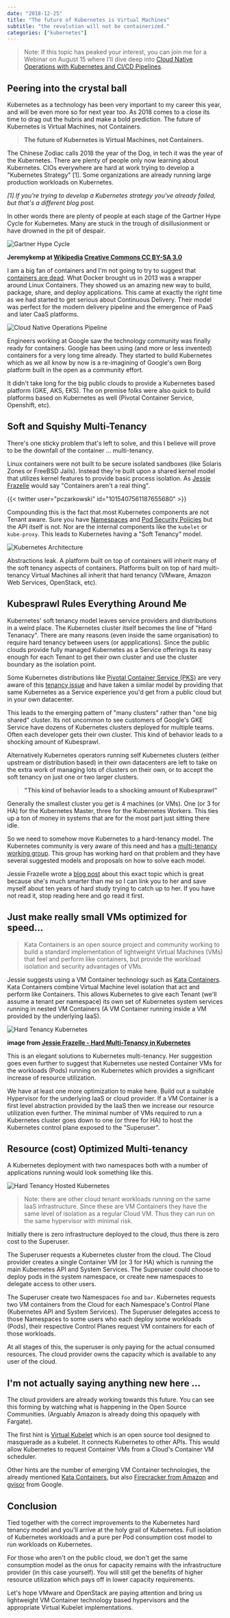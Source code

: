 ```yaml
---
date: "2018-12-25"
title: "The future of Kubernetes is Virtual Machines"
subtitle: "the revolution will not be containerized."
categories: ["kubernetes"]
---
```


> Note: If this topic has peaked your interest, you can join me for a Webinar on August 15 where I'll dive deep into [Cloud Native Operations with Kubernetes and CI/CD Pipelines](https://content.pivotal.io/webinars/aug-15-cloud-native-operations-with-kubernetes-and-ci-cd-webinar?utm_campaign=cno-k8s-ci-cd-q319&utm_source=blog&utm_medium=website).

## Peering into the crystal ball

Kubernetes as a technology has been very important to my career this year, and will be even more so for next year too. As 2018 comes to a close its time to drag out the hubris and make a bold prediction. The future of Kubernetes is Virtual Machines, not Containers.

> __The future of Kubernetes is Virtual Machines, not Containers.__

The Chinese Zodiac calls 2018 the year of the Dog, in tech it was the year of the Kubernetes. There are plenty of people only now learning about Kubernetes. CIOs everywhere are hard at work trying to develop a "Kubernetes Strategy" [1]. Some organizations are already running large production workloads on Kubernetes.

_[1] If you're trying to develop a Kubernetes strategy you've already failed, but that's a different blog post._

In other words there are plenty of people at each stage of the Gartner Hype Cycle for Kubernetes. Many are stuck in the trough of disillusionment or have drowned in the pit of despair.

![Gartner Hype Cycle](./hype-cycle.png)

__Jeremykemp at [Wikipedia](https://commons.wikimedia.org/wiki/File:Gartner_Hype_Cycle.svg) [Creative Commons CC BY-SA 3.0](https://creativecommons.org/licenses/by-sa/3.0)__

I am a big fan of containers and I'm not going to try to suggest that [containers are dead](https://chrisshort.net/docker-inc-is-dead/). What Docker brought us in 2013 was a wrapper around Linux Containers. They showed us an amazing new way to build, package, share, and deploy applications.  This came at exactly the right time as we had started to get serious about Continuous Delivery.  Their model was perfect for the modern delivery pipeline and the emergence of PaaS and later CaaS platforms.

![Cloud Native Operations Pipeline](cloud-native-ops-pipeline.png)

Engineers working at Google saw the technology community was finally ready for containers. Google has been using (and more or less invented) containers for a very long time already. They started to build Kubernetes which as we all know by now is a re-imagining of Google's own Borg platform built in the open as a community effort.

It didn't take long for the big public clouds to provide a Kubernetes based platform (GKE, AKS, EKS).  The on premise folks were also quick to build platforms based on Kubernetes as well (Pivotal Container Service, Openshift, etc).

## Soft and Squishy Multi-Tenancy

There's one sticky problem that's left to solve, and this I believe will prove to be the downfall of the container ...  multi-tenancy.

Linux containers were not built to be secure isolated sandboxes (like Solaris Zones or FreeBSD Jails). Instead they're built upon a shared kernel model that utilizes kernel features to provide basic process isolation. As [Jessie Frazelle](https://blog.jessfraz.com/post/containers-zones-jails-vms/) would say "Containers aren't a real thing".

{{< twitter user="pczarkowski" id="1015407561187655680" >}}

Compounding this is the fact that most Kubernetes components are not Tenant aware. Sure you have [Namespaces](https://kubernetes.io/docs/concepts/overview/working-with-objects/namespaces/) and [Pod Security Policies](https://kubernetes.io/docs/concepts/policy/pod-security-policy/) but the API itself is not. Nor are the internal components like the `kubelet` or `kube-proxy`. This leads to Kubernetes having a "Soft Tenancy" model.

![Kubernetes Architecture](./k8s-arch.png)

Abstractions leak. A platform built on top of containers will inherit many of the soft tenancy aspects of containers. Platforms built on top of hard multi-tenancy Virtual Machines all inherit that hard tenancy (VMware, Amazon Web Services, OpenStack, etc).

## Kubesprawl Rules Everything Around Me

Kubernetes' soft tenancy model leaves service providers and distributions in a weird place. The Kubernetes cluster itself becomes the line of "Hard Tenanacy". There are many reasons (even inside the same organisation) to require hard tenancy between users (or appplications). Since the public clouds provide fully managed Kubernetes as a Service offerings its easy enough for each Tenant to get their own cluster and use the cluster boundary as the isolation point.

Some Kubernetes distributions like [Pivotal Container Service (PKS)](https://pivotal.io/platform/pivotal-container-service) are very aware of this [tenancy issue](https://content.pivotal.io/youtube-uberflip/kubernetes-one-cluster-or-many-3) and have taken a similar model by providing that same Kubernetes as a Service experience you'd get from a public cloud but in your own datacenter.

This leads to the emerging pattern of "many clusters" rather than "one big shared" cluster. Its not uncommon to see customers of Google's GKE Service have dozens of Kubernetes clusters deployed for multiple teams. Often each developer gets their own cluster. This kind of behavior leads to a shocking amount of Kubesprawl.

Alternatively Kubernetes operators running self Kubernetes clusters (either upstream or distribution based) in their own datacenters are left to take on the extra work of managing lots of clusters on their own, or to accept the soft tenancy on just one or two larger clusters.

> __"This kind of behavior leads to a shocking amount of Kubesprawl"__

Generally the smallest cluster you get is 4 machines (or VMs). One (or 3 for HA) for the Kubernetes Master, three for the Kubernetes Workers. This ties up a ton of money in systems that are for the most part just sitting there idle.

So we need to somehow move Kubernetes to a hard-tenancy model. The Kubernetes community is very aware of this need and has a [multi-tenancy working group](https://groups.google.com/forum/#!forum/kubernetes-wg-multitenancy). This group has working hard on that problem and they have several suggested models and proposals on how to solve each model.

Jessie Frazelle wrote a [blog post](https://blog.jessfraz.com/post/hard-multi-tenancy-in-kubernetes/)  about this exact topic which is great because she's much smarter than me so I can link you to her and save myself about ten years of hard study trying to catch up to her. If you have not read it, stop reading here and go read it first.

## Just make really small VMs optimized for speed...

> Kata Containers is an open source project and community working to build a standard implementation of lightweight Virtual Machines (VMs) that feel and perform like containers, but provide the workload isolation and security advantages of VMs.

Jessie suggests using a VM Container technology such as [Kata Containers](https://katacontainers.io/). Kata Containers combine Virtual Machine level isolation that act and perform like Containers. This allows Kubernetes to give each Tenant (we'll assume a tenant per namespace) its own set of Kubernetes system services running in nested VM Containers (A VM Container running inside a VM provided by the underlying IaaS).

![Hard Tenancy Kubernetes](./jessie-tenancy1.png)

__image from [Jessie Frazelle - Hard Multi-Tenancy in Kubernetes](https://blog.jessfraz.com/post/hard-multi-tenancy-in-kubernetes/)__

This is an elegant solutions to Kubernetes multi-tenancy. Her suggestion goes even further to suggest that Kubernetes use nested Container VMs for the workloads (Pods) running on Kubernetes which provides a significant increase of resource utilization.

We have at least one more optimization to make here. Build out a suitable Hypervisor for the underlying IaaS or cloud provider. If a VM Container is a first level abstraction provided by the IaaS then we increase our resource utilization even further. The minimal number of VMs required to run a Kubernetes cluster goes down to one (or three for HA) to host the Kubernetes control plane exposed to the "Superuser".

## Resource (cost) Optimized Multi-tenancy

A Kubernetes deployment with two namespaces both with a number of applications running would look something like this.

![Hard Tenancy Hosted Kubernetes](./hard-tenancy-k8s.png)

> Note: there are other cloud tenant workloads running on the same IaaS infrastructure. Since these are VM Containers they have the same level of isolation as a regular Cloud VM. Thus they can run on the same hypervisor with minimal risk.

Initially there is zero infrastructure deployed to the cloud, thus there is zero cost to the Superuser.

The Superuser requests a Kubernetes cluster from the cloud. The Cloud provider creates a single Container VM (or 3 for HA) which is running the main Kubernetes API and System Services. The Superuser could choose to deploy pods in the system namespace, or create new namespaces to delegate access to other users.

The Superuser create two Namespaces `foo` and `bar`. Kubernetes requests two VM containers from the Cloud for each Namespace's Control Plane (Kubernetes API and System Services). The Superuser delegates access to those Namespaces to some users who each deploy some workloads (Pods), their respective Control Planes request VM containers for each of those workloads.

At all stages of this, the superuser is only paying for the actual consumed resources. The cloud provider owns the capacity which is available to any user of the cloud.

## I'm not actually saying anything new here ...

The cloud providers are already working towards this future. You can see this forming by watching what is happening in the Open Source Communities. (Arguably Amazon is already doing this opaquely with Fargate).

The first hint is [Virtual Kubelet](https://github.com/virtual-kubelet/virtual-kubelet) which is an open source tool designed to masquerade as a kubelet.  It connects Kubernetes to other APIs. This would allow Kubernetes to request Container VMs from a Cloud's Container VM scheduler.

Other hints are the number of emerging VM Container technologies, the already mentioned [Kata Containers](https://katacontainers.io/), but also [Firecracker from Amazon](https://aws.amazon.com/blogs/opensource/firecracker-open-source-secure-fast-microvm-serverless/) and [gvisor](https://github.com/google/gvisor) from Google.


## Conclusion

Tied together with the correct improvements to the Kubernetes hard tenancy model and you'll arrive at the holy grail of Kubernetes.  Full isolation of Kubernetes workloads and a pure per Pod consumption cost model to run workloads on Kubernetes.

For those who aren't on the public cloud, we don't get the same consumption model as the onus for capacity remains with the infrastructure provider (in this case yourself). You will still get the benefits of higher resource utilization which pays off in lower capacity requirements.

Let's hope VMware and OpenStack are paying attention and bring us lightweight VM Container technology based hypervisors and the appropriate Virtual Kubelet implementations.
